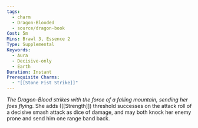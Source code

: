 ```yaml
---
tags:
  - charm
  - Dragon-Blooded
  - source/dragon-book
Cost: 5m
Mins: Brawl 3, Essence 2
Type: Supplemental
Keywords:
  - Aura
  - Decisive-only
  - Earth
Duration: Instant
Prerequisite Charms:
  - "[[Stone Fist Strike]]"
---
```

*The Dragon-Blood strikes with the force of a falling mountain, sending her foes flying.*
She adds ([[Strength]]) threshold successes on the attack roll of a decisive smash attack as dice of damage, and may both knock her enemy prone and send him one range band back.